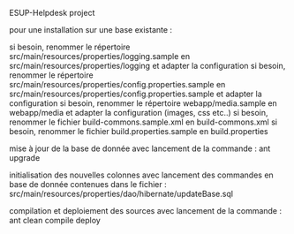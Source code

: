 ESUP-Helpdesk project

pour une installation sur une base existante : 

si besoin, renommer le répertoire src/main/resources/properties/logging.sample en src/main/resources/properties/logging et adapter la configuration
si besoin, renommer le répertoire src/main/resources/properties/config.properties.sample en src/main/resources/properties/config.properties.sample et adapter la configuration
si besoin, renommer le répertoire webapp/media.sample en webapp/media et adapter la configuration (images, css etc..)
si besoin, renommer le fichier build-commons.sample.xml en build-commons.xml
si besoin, renommer le fichier build.properties.sample en build.properties

mise à jour de la base de donnée avec lancement de la commande :
    ant upgrade

initialisation des nouvelles colonnes avec lancement des commandes en base de donnée contenues dans le fichier :
    src/main/resources/properties/dao/hibernate/updateBase.sql 

compilation et deploiement des sources avec lancement de la commande :
    ant clean compile deploy
